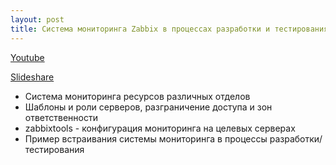 ```yaml
---
layout: post
title: Система мониторинга Zabbix в процессах разработки и тестирования
---
```

[Youtube](https://www.youtube.com/watch?v=N_v2TIlGr_0)

[Slideshare](http://www.slideshare.net/phdays/zabbix-67168607)

- Система мониторинга ресурсов различных отделов
- Шаблоны и роли серверов, разграничение доступа и зон ответственности
- zabbixtools - конфигурация мониторинга на целевых серверах
- Пример встраивания системы мониторинга в процессы разработки/тестирования

